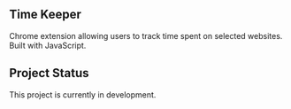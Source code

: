 ## Time Keeper

Chrome extension allowing users to track time spent on selected websites. Built with JavaScript.

## Project Status

This project is currently in development.
